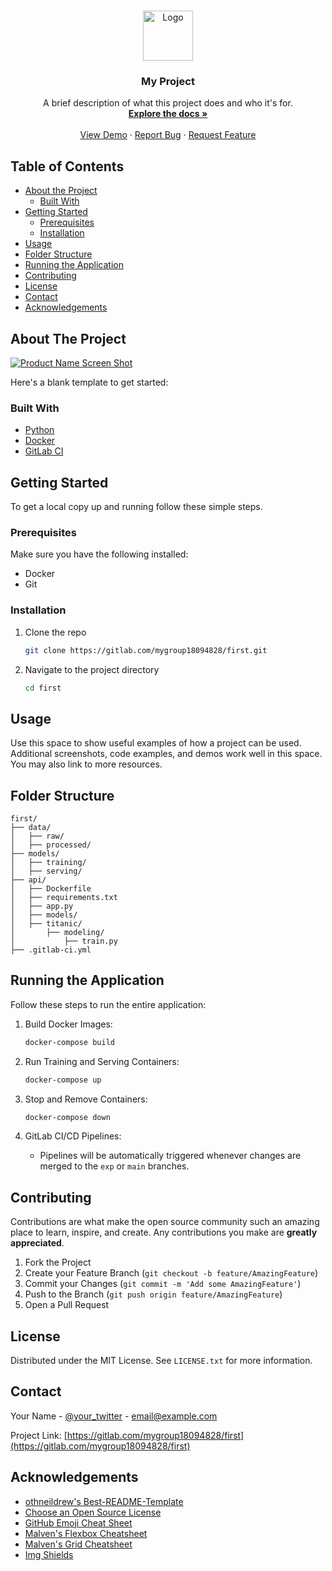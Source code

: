 
<!-- PROJECT LOGO -->
<br />
<p align="center">
  <a href="https://gitlab.com/mygroup18094828/first">
    <img src="images/logo.png" alt="Logo" width="80" height="80">
  </a>

  <h3 align="center">My Project</h3>

  <p align="center">
    A brief description of what this project does and who it's for.
    <br />
    <a href="https://gitlab.com/mygroup18094828/first"><strong>Explore the docs »</strong></a>
    <br />
    <br />
    <a href="https://gitlab.com/mygroup18094828/first">View Demo</a>
    ·
    <a href="https://gitlab.com/mygroup18094828/first/issues">Report Bug</a>
    ·
    <a href="https://gitlab.com/mygroup18094828/first/issues">Request Feature</a>
  </p>
</p>

<!-- TABLE OF CONTENTS -->
## Table of Contents

- [About the Project](#about-the-project)
  - [Built With](#built-with)
- [Getting Started](#getting-started)
  - [Prerequisites](#prerequisites)
  - [Installation](#installation)
- [Usage](#usage)
- [Folder Structure](#folder-structure)
- [Running the Application](#running-the-application)
- [Contributing](#contributing)
- [License](#license)
- [Contact](#contact)
- [Acknowledgements](#acknowledgements)

<!-- ABOUT THE PROJECT -->
## About The Project

[![Product Name Screen Shot][product-screenshot]](https://gitlab.com/mygroup18094828/first)

Here's a blank template to get started:

### Built With

* [Python](https://www.python.org/)
* [Docker](https://www.docker.com/)
* [GitLab CI](https://about.gitlab.com/stages-devops-lifecycle/continuous-integration/)

<!-- GETTING STARTED -->
## Getting Started

To get a local copy up and running follow these simple steps.

### Prerequisites

Make sure you have the following installed:
* Docker
* Git

### Installation

1. Clone the repo
   ```sh
   git clone https://gitlab.com/mygroup18094828/first.git
   ```
2. Navigate to the project directory
   ```sh
   cd first
   ```

<!-- USAGE EXAMPLES -->
## Usage

Use this space to show useful examples of how a project can be used. Additional screenshots, code examples, and demos work well in this space. You may also link to more resources.

## Folder Structure

```plaintext
first/
├── data/
│   ├── raw/
│   ├── processed/
├── models/
│   ├── training/
│   ├── serving/
├── api/
│   ├── Dockerfile
│   ├── requirements.txt
│   ├── app.py
│   ├── models/
│   ├── titanic/
│       ├── modeling/
│           ├── train.py
├── .gitlab-ci.yml
```

## Running the Application

Follow these steps to run the entire application:

1. Build Docker Images:
   ```sh
   docker-compose build
   ```

2. Run Training and Serving Containers:
   ```sh
   docker-compose up
   ```

3. Stop and Remove Containers:
   ```sh
   docker-compose down
   ```

4. GitLab CI/CD Pipelines:
   - Pipelines will be automatically triggered whenever changes are merged to the `exp` or `main` branches.

<!-- CONTRIBUTING -->
## Contributing

Contributions are what make the open source community such an amazing place to learn, inspire, and create. Any contributions you make are **greatly appreciated**.

1. Fork the Project
2. Create your Feature Branch (`git checkout -b feature/AmazingFeature`)
3. Commit your Changes (`git commit -m 'Add some AmazingFeature'`)
4. Push to the Branch (`git push origin feature/AmazingFeature`)
5. Open a Pull Request

<!-- LICENSE -->
## License

Distributed under the MIT License. See `LICENSE.txt` for more information.

<!-- CONTACT -->
## Contact

Your Name - [@your_twitter](https://twitter.com/your_username) - email@example.com

Project Link: [https://gitlab.com/mygroup18094828/first](https://gitlab.com/mygroup18094828/first)

<!-- ACKNOWLEDGEMENTS -->
## Acknowledgements

* [othneildrew's Best-README-Template](https://github.com/othneildrew/Best-README-Template)
* [Choose an Open Source License](https://choosealicense.com)
* [GitHub Emoji Cheat Sheet](https://www.webpagefx.com/tools/emoji-cheat-sheet)
* [Malven's Flexbox Cheatsheet](https://flexbox.malven.co/)
* [Malven's Grid Cheatsheet](https://grid.malven.co/)
* [Img Shields](https://shields.io)

[product-screenshot]: images/screenshot.png